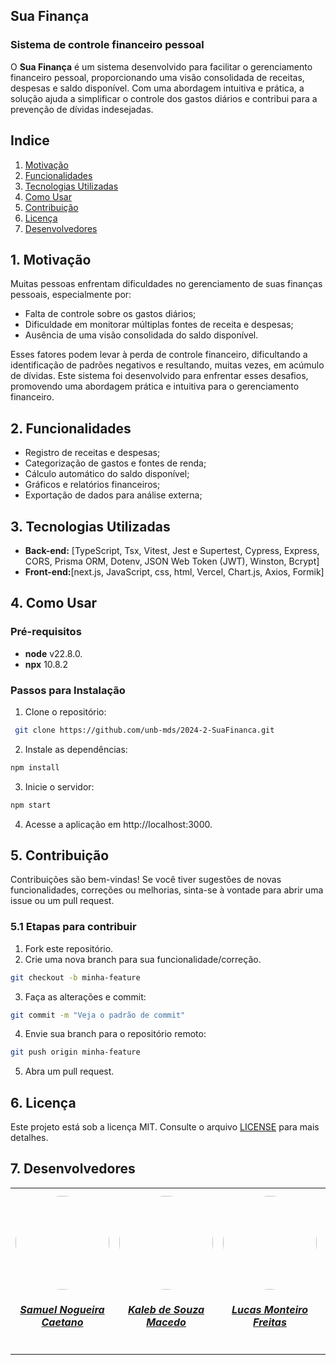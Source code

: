 ## Sua Finança

### Sistema de controle financeiro pessoal

O **Sua Finança** é um sistema desenvolvido para facilitar o gerenciamento financeiro pessoal, proporcionando uma visão consolidada de receitas, despesas e saldo disponível. Com uma abordagem intuitiva e prática, a solução ajuda a simplificar o controle dos gastos diários e contribui para a prevenção de dívidas indesejadas.

## Indice 

1. [Motivação](#1-motivação)
2. [Funcionalidades](#Funcionalidades)
3. [Tecnologias Utilizadas](#Tecnologias-Utilizadas)
4. [Como Usar](#Como-Usar)
5. [Contribuição](#contribuição)
6. [Licença](#licença)
7. [Desenvolvedores](#7-desenvolvedores)

## 1. Motivação

Muitas pessoas enfrentam dificuldades no gerenciamento de suas finanças pessoais, especialmente por:

- Falta de controle sobre os gastos diários;
- Dificuldade em monitorar múltiplas fontes de receita e despesas;
- Ausência de uma visão consolidada do saldo disponível.

Esses fatores podem levar à perda de controle financeiro, dificultando a identificação de padrões negativos e resultando, muitas vezes, em acúmulo de dívidas. Este sistema foi desenvolvido para enfrentar esses desafios, promovendo uma abordagem prática e intuitiva para o gerenciamento financeiro.

## 2. Funcionalidades

- Registro de receitas e despesas;  
- Categorização de gastos e fontes de renda;  
- Cálculo automático do saldo disponível;  
- Gráficos e relatórios financeiros;  
- Exportação de dados para análise externa;  

## 3. Tecnologias Utilizadas

- **Back-end:** [TypeScript, Tsx, Vitest, Jest e Supertest, Cypress, Express, CORS, Prisma ORM, Dotenv, JSON Web Token (JWT), Winston, Bcrypt]
- **Front-end:**[next.js, JavaScript, css, html, Vercel, Chart.js, Axios, Formik]

## 4. Como Usar

### **Pré-requisitos** 
- **node** v22.8.0.
- **npx** 10.8.2

### **Passos para Instalação**  

1. Clone o repositório:  
```bash
 git clone https://github.com/unb-mds/2024-2-SuaFinanca.git
```

2. Instale as dependências:
```bash
npm install
```
3. Inicie o servidor:
```bash
npm start
```

4. Acesse a aplicação em http://localhost:3000.


## 5. Contribuição
Contribuições são bem-vindas! Se você tiver sugestões de novas funcionalidades, correções ou melhorias, sinta-se à vontade para abrir uma issue ou um pull request.

### 5.1 Etapas para contribuir

1. Fork este repositório.
2. Crie uma nova branch para sua funcionalidade/correção.
```bash
git checkout -b minha-feature
```
3. Faça as alterações e commit:
```bash
git commit -m "Veja o padrão de commit"
```
4. Envie sua branch para o repositório remoto:
```bash
git push origin minha-feature
```
5. Abra um pull request.

## 6. Licença

Este projeto está sob a licença MIT. Consulte o arquivo [LICENSE](LICENSE) para mais detalhes.

## 7. Desenvolvedores

<center>
  <table style="margin-left: auto; margin-right: auto;">
      <tr>
          <td align="center">
              <a href="https://github.com/samuelncaetano">
                  <img style="border-radius: 50%;" src="https://avatars.githubusercontent.com/u/157507873?v=4" width="150px;"/>
                  <h5 class="text-center">Samuel Nogueira Caetano</h5>
              </a>
          </td>
          <td align="center">
              <a href="https://github.com/kalebmacedo">
                  <img style="border-radius: 50%;" src="https://avatars.githubusercontent.com/u/163928510?v=4" width="150px;"/>
                  <h5 class="text-center">Kaleb de Souza Macedo</h5>
              </a>
          </td>
          <td align="center">
              <a href="https://github.com/LucasMF1">
                  <img style="border-radius: 50%;" src="https://avatars.githubusercontent.com/u/141961882?v=4" width="150px;"/>
                  <h5 class="text-center">Lucas Monteiro Freitas</h5>
              </a>
          </td>
          <td align="center">
              <a href="https://github.com/LucasAlves71">
                  <img style="border-radius: 50%;" src="https://avatars.githubusercontent.com/u/155484556?v=4" width="150px;"/>
                  <h5 class="text-center">Lucas Alves Oliveira dos Santos</h5>
              </a>
          </td>
          <td align="center">
              <a href="https://github.com/cibelinda">
                  <img style="border-radius: 50%;" src="https://avatars.githubusercontent.com/u/150722212?v=4" width="150px;"/>
                  <h5 class="text-center">Cibelly Lourenço Ferreira</h5>
              </a>
          </td>
          <td align="center">
              <a href="https://github.com/PedroAraujo004">
                  <img style="border-radius: 50%;" src="https://avatars.githubusercontent.com/u/173406776?v=4" width="150px;"/>
                  <h5 class="text-center">Pedro Araujo Lucena</h5>
              </a>
          </td>
  </table>
</center>
